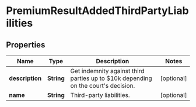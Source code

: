

# PremiumResultAddedThirdPartyLiabilities


## Properties

| Name | Type | Description | Notes |
|------------ | ------------- | ------------- | -------------|
|**description** | **String** | Get indemnity against third parties up to $10k depending on the court&#39;s decision. |  [optional] |
|**name** | **String** | Third-party liabilities. |  [optional] |



